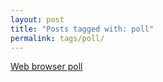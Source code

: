 ```yaml
---
layout: post
title: "Posts tagged with: poll"
permalink: tags/poll/
---
```

[Web browser poll](/2012/02/web-browser-poll)

